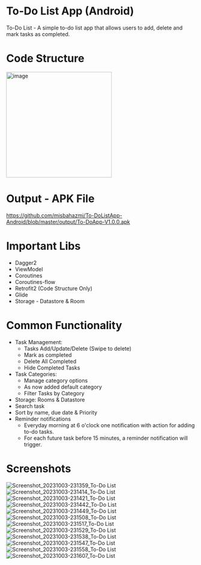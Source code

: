 # To-Do List App (Android)
To-Do List - A simple to-do list app that allows users to add, delete and mark tasks as completed.

# Code Structure 
<img width="281" alt="image" src="https://github.com/misbahazmi/to-do-list-android/assets/8206573/23a75de5-ae68-4a62-b112-0358afa12116">

# Output - APK File

https://github.com/misbahazmi/To-DoListApp-Android/blob/master/output/To-DoApp-V1.0.0.apk

# Important Libs 
- Dagger2
- ViewModel
- Coroutines
- Coroutines-flow
- Retrofit2 (Code Structure Only)
- Glide
- Storage - Datastore & Room

# Common Functionality 
- Task Management:
   - Tasks Add/Update/Delete (Swipe to delete)
   - Mark as completed
   - Delete All Completed
   - Hide Completed Tasks
- Task Categories:
   - Manage category options
   - As now added default category
   - Filter Tasks by Category
- Storage: Rooms & Datastore
- Search task
- Sort by name, due date &  Priority
- Reminder notifications
    - Everyday morning at 6 o'clock one notification with action for adding to-do tasks.
    - For each future task before 15 minutes, a reminder notification will trigger.

# Screenshots
![Screenshot_20231003-231359_To-Do List](https://github.com/misbahazmi/to-do-list-android/assets/8206573/b8230c96-9a43-46b9-975f-3b913f280b8f)
![Screenshot_20231003-231414_To-Do List](https://github.com/misbahazmi/to-do-list-android/assets/8206573/57da9ed1-56d3-4ac5-b3fd-ddf6971f0825)
![Screenshot_20231003-231421_To-Do List](https://github.com/misbahazmi/to-do-list-android/assets/8206573/2eaf6fae-4900-42c2-a15d-4cb134995c1f)
![Screenshot_20231003-231442_To-Do List](https://github.com/misbahazmi/to-do-list-android/assets/8206573/50e9cdde-e66d-4971-89a8-e8041c7f6361)
![Screenshot_20231003-231449_To-Do List](https://github.com/misbahazmi/to-do-list-android/assets/8206573/65e9f355-ebdc-455c-b51b-efa179b63a77)
![Screenshot_20231003-231508_To-Do List](https://github.com/misbahazmi/to-do-list-android/assets/8206573/3c2f2d1e-de4b-4684-9f4c-b18eb2b70165)
![Screenshot_20231003-231517_To-Do List](https://github.com/misbahazmi/to-do-list-android/assets/8206573/06404176-f02e-40e7-8c69-baf33e932eaf)
![Screenshot_20231003-231529_To-Do List](https://github.com/misbahazmi/to-do-list-android/assets/8206573/d3b097f7-32f3-43e2-820b-c0feec453881)
![Screenshot_20231003-231538_To-Do List](https://github.com/misbahazmi/to-do-list-android/assets/8206573/afe37426-117d-48f3-829b-e7f261ed77fc)
![Screenshot_20231003-231547_To-Do List](https://github.com/misbahazmi/to-do-list-android/assets/8206573/e3fd8d06-1787-49b1-8b7c-890c7d64f1cd)
![Screenshot_20231003-231558_To-Do List](https://github.com/misbahazmi/to-do-list-android/assets/8206573/930dcdad-e8f7-4969-b849-fa276213086b)
![Screenshot_20231003-231607_To-Do List](https://github.com/misbahazmi/to-do-list-android/assets/8206573/63997eec-34e9-441a-9cb4-85948da5943a)










